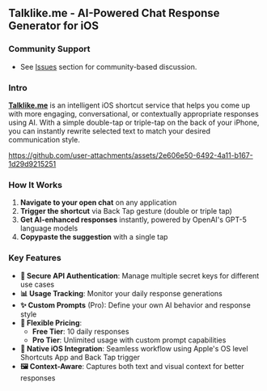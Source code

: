 ## **Talklike.me** - AI-Powered Chat Response Generator for iOS

### Community Support
- See [Issues](https://github.com/Xiaopan-AI/talklike.me/issues) section for community-based discussion.

### Intro

**[Talklike.me](https://www.talklike.me)** is an intelligent iOS shortcut service that helps you come up with more engaging, conversational, or contextually appropriate responses using AI. With a simple double-tap or triple-tap on the back of your iPhone, you can instantly rewrite selected text to match your desired communication style.

https://github.com/user-attachments/assets/2e606e50-6492-4a11-b167-1d29d9215251

### How It Works

1. **Navigate to your open chat** on any application
2. **Trigger the shortcut** via Back Tap gesture (double or triple tap)
3. **Get AI-enhanced responses** instantly, powered by OpenAI's GPT-5 language models
4. **Copypaste the suggestion** with a single tap

### Key Features

- **🔐 Secure API Authentication**: Manage multiple secret keys for different use cases
- **📊 Usage Tracking**: Monitor your daily response generations
- **✨ Custom Prompts** (Pro): Define your own AI behavior and response style
- **💎 Flexible Pricing**: 
  - **Free Tier**: 10 daily responses
  - **Pro Tier**: Unlimited usage with custom prompt capabilities
- **🎯 Native iOS Integration**: Seamless workflow using Apple's OS level Shortcuts App and Back Tap trigger
- **🖼️ Context-Aware**: Captures both text and visual context for better responses

